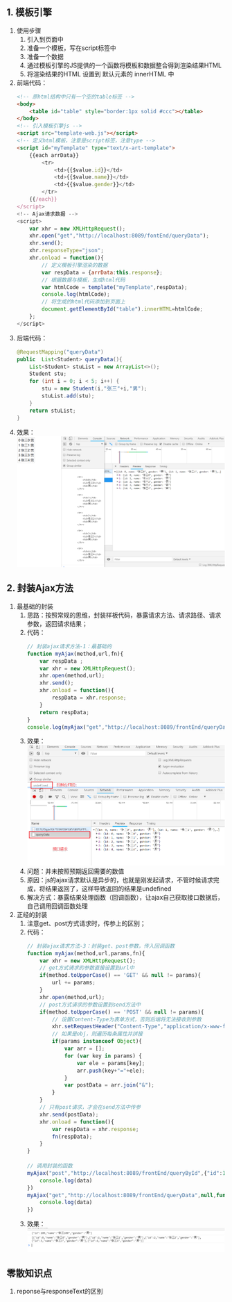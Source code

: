 ## 1. 模板引擎
1. 使用步骤
    1. 引入到页面中
    1. 准备一个模板，写在script标签中
    1. 准备一个数据
    1. 通过模板引擎的JS提供的一个函数将模板和数据整合得到渲染结果HTML
    1. 将渲染结果的HTML 设置到 默认元素的 innerHTML 中
1. 前端代码：  
    ``` html
    <!-- 原html结构中只有一个空的table标签 -->
    <body>
        <table id="table" style="border:1px solid #ccc"></table>
    </body>
    <!-- 引入模板引擎js -->
    <script src="template-web.js"></script>
    <!-- 定义html模板，注意是script标签，注意type -->
    <script id="myTemplate" type="text/x-art-template">
        {{each arrData}}
            <tr>
                <td>{{$value.id}}</td>
                <td>{{$value.name}}</td>
                <td>{{$value.gender}}</td>
            </tr>
        {{/each}}
    </script>
    <!-- Ajax请求数据 -->
    <script>
        var xhr = new XMLHttpRequest();
        xhr.open("get","http://localhost:8089/fontEnd/queryData");
        xhr.send();
        xhr.responseType="json";
        xhr.onload = function(){
            // 定义模板引擎渲染的数据
            var respData = {arrData:this.response};
            // 根据数据与模板，生成html代码
            var htmlCode = template("myTemplate",respData);
            console.log(htmlCode);
            // 将生成的html代码添加到页面上
            document.getElementById("table").innerHTML=htmlCode;
        };
    </script>
    ```
1. 后端代码：  
    ``` java
    @RequestMapping("queryData")    
    public  List<Student> queryData(){
        List<Student> stuList = new ArrayList<>();
        Student stu;
        for (int i = 0; i < 5; i++) {
            stu = new Student(i,"张三"+i,"男");
            stuList.add(stu);
        }
        return stuList;
    }
    ```
1. 效果： 
    ![image text](images/模板引擎01.png)

## 2. 封装Ajax方法
1. 最基础的封装
    1. 思路：按照常规的思维，封装样板代码，暴露请求方法、请求路径、请求参数，返回请求结果；
    1. 代码：  
        ``` js
        // 封装ajax请求方法-1：最基础的
        function myAjax(method,url,fn){
            var respData ;
            var xhr = new XMLHttpRequest();
            xhr.open(method,url);
            xhr.send();
            xhr.onload = function(){
                respData = xhr.response;
            }
            return respData;
        }
        console.log(myAjax("get","http://localhost:8089/frontEnd/queryData"));
        ```
    1. 效果：  
        ![image text](images/ajax封装01.png)
    1. 问题：并未按照预期返回需要的数值
    1. 原因：js的ajax请求默认是异步的，也就是刚发起请求，不管时候请求完成，将结果返回了，这样导致返回的结果是undefined
    1. 解决方式：暴露结果处理函数（回调函数），让ajax自己获取接口数据后，自己调用回调函数处理
1. 正经的封装
    1. 注意get、post方式请求时，传参上的区别；
    1. 代码：  
        ``` js
        // 封装ajax请求方法-3：封装get、post参数，传入回调函数
        function myAjax(method,url,params,fn){
            var xhr = new XMLHttpRequest();
            // get方式请求的参数直接设置到url中
            if(method.toUpperCase() == 'GET' && null != params){
                url += params;
            }
            xhr.open(method,url);
            // post方式请求的参数设置到send方法中
            if(method.toUpperCase() == 'POST' && null != params){
                // 设置Content-Type为表单方式，否则后端将无法接收到参数
                xhr.setRequestHeader("Content-Type","application/x-www-form-urlencoded")
                // 如果是obj，则遍历每条属性并拼接
                if(params instanceof Object){
                    var arr = [];
                    for (var key in params) {
                        var ele = params[key];
                        arr.push(key+"="+ele);
                    }
                    var postData = arr.join("&");
                }
            }   
            // 只有post请求，才会在send方法中传参
            xhr.send(postData);
            xhr.onload = function(){
                var respData = xhr.response;
                fn(respData);
            }
        }

        // 调用封装的函数
        myAjax("post","http://localhost:8089/frontEnd/queryById",{"id":100},function(data){
            console.log(data)
        })
        myAjax("get","http://localhost:8089/frontEnd/queryData",null,function(data){
            console.log(data)
        })
        ```
    1. 效果：  
        ![image text](images/ajax封装02.png) 



## 零散知识点
1. reponse与responseText的区别